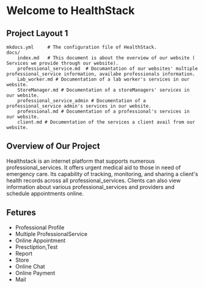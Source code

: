 # Welcome to HealthStack

## Project Layout 1

    mkdocs.yml     # The configuration file of HealthStack.
    docs/
        index.md   # This document is about the overview of our website ( Services we provide through our website).
        professional_service.md  # Documantation of our websites' multiple professional_service information, availabe professionals information.
        Lab_worker.md # Documentation of a lab worker's services in our website.
        StoreManager.md # Documentation of a storeManagers' services in our website.
        professional_service_admin # Documentation of a professional_service admin's services in our website.
        professional.md # Documentation of a professional's services in our website.
        client.md # Documentation of the services a client avail from our website.

## Overview of Our Project

Healthstack is an internet platform that supports numerous professional_services. It offers urgent medical aid to those in need of emergency care. Its capability of tracking, monitoring, and sharing a client's health records across all professional_services. Clients can also view information about various professional_services and providers and schedule appointments online.

## Fetures

- Professional Profile
- Multiple ProfessionalService
- Online Appointment
- Presctiption,Test
- Report
- Store
- Online Chat
- Online Payment
- Mail
